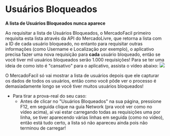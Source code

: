 
# Usuários Bloqueados
**A lista de Usuários Bloqueados nunca aparece**

Ao requisitar a lista de Usuários Bloqueados, o MercadoFacil primeiro requisita esta lista através da API do MercadoLivre, que retorna a lista com a ID de cada usuário bloqueado, no entanto para requisitar outras informações (como Username e Localização por exemplo), o aplicativo precisa fazer uma nova requisição para **cada** usuário bloqueado, então se você tiver mil usuários bloqueados serão 1.000 requisições!
Para se ter uma ideia de como isto é "cansativo" para o aplicativo, assista o vídeo abaixo:
[![](https://www.awesomescreenshot.com/upload//15384/e10b6864-c8e8-494d-727f-bc755620f155.png)](https://www.youtube.com/watch?v=1AaBntFQ0Os)

O MercadoFacil só vai mostrar a lista de usuários depois que ele capturar os dados de todos os usuários, então como você pôde ver o processo é demasiadamente longo se você tiver muitos usuários bloqueados!

 - Para tirar a prova-real do seu caso: 
   - Antes de clicar no "Usuários Bloqueados" na sua página, pressione F12, em seguida clique na guia Network (pra você ver como no vídeo acima), aí vai estar carregando todas as requisições uma por linha, se tiver aparecendo várias linhas em seguida (como no vídeo), então está tudo certo, a lista só não apareceu ainda pois não terminou de carregar!
